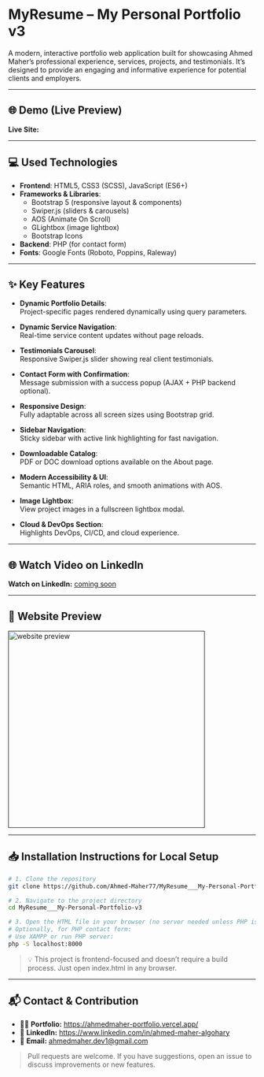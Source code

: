 # MyResume – My Personal Portfolio v3

A modern, interactive portfolio web application built for showcasing Ahmed Maher’s professional experience, services, projects, and testimonials. It’s designed to provide an engaging and informative experience for potential clients and employers.

---

## 🌐 Demo (Live Preview)
**Live Site:** []()

---

## 💻 Used Technologies

- **Frontend**: HTML5, CSS3 (SCSS), JavaScript (ES6+)
- **Frameworks & Libraries**:
  - Bootstrap 5 (responsive layout & components)
  - Swiper.js (sliders & carousels)
  - AOS (Animate On Scroll)
  - GLightbox (image lightbox)
  - Bootstrap Icons
- **Backend**: PHP (for contact form)
- **Fonts**: Google Fonts (Roboto, Poppins, Raleway)

---

## ✨ Key Features

- **Dynamic Portfolio Details**:  
  Project-specific pages rendered dynamically using query parameters.

- **Dynamic Service Navigation**:  
  Real-time service content updates without page reloads.

- **Testimonials Carousel**:  
  Responsive Swiper.js slider showing real client testimonials.

- **Contact Form with Confirmation**:  
  Message submission with a success popup (AJAX + PHP backend optional).

- **Responsive Design**:  
  Fully adaptable across all screen sizes using Bootstrap grid.

- **Sidebar Navigation**:  
  Sticky sidebar with active link highlighting for fast navigation.

- **Downloadable Catalog**:  
  PDF or DOC download options available on the About page.

- **Modern Accessibility & UI**:  
  Semantic HTML, ARIA roles, and smooth animations with AOS.

- **Image Lightbox**:  
  View project images in a fullscreen lightbox modal.

- **Cloud & DevOps Section**:  
  Highlights DevOps, CI/CD, and cloud experience.

---

## 🌐 Watch Video on LinkedIn
**Watch on LinkedIn:** [coming soon]()

---

## 👀 Website Preview

<a href="" title="demo">
  <img src="uploaded-img-on-github-readme" alt="website preview" width="400">
</a>

---

## 📥 Installation Instructions for Local Setup

```bash
# 1. Clone the repository
git clone https://github.com/Ahmed-Maher77/MyResume___My-Personal-Portfolio-v3.git

# 2. Navigate to the project directory
cd MyResume___My-Personal-Portfolio-v3

# 3. Open the HTML file in your browser (no server needed unless PHP is used)
# Optionally, for PHP contact form:
# Use XAMPP or run PHP server:
php -S localhost:8000
```
> 💡 This project is frontend-focused and doesn’t require a build process. Just open index.html in any browser.

<hr/>

## 📬 Contact & Contribution
- 🧑‍💻 **Portfolio:** <a href="https://ahmedmaher-portfolio.vercel.app/" title="See My Portfolio">https://ahmedmaher-portfolio.vercel.app/</a>
- 🔗 **LinkedIn:** <a href="https://www.linkedin.com/in/ahmed-maher-algohary" title="Contact via LinkedIn">https://www.linkedin.com/in/ahmed-maher-algohary</a>
- 📧 **Email:** <a href="mailto:ahmedmaher.dev1@gmail.com" title="Contact via Email">ahmedmaher.dev1@gmail.com</a>

> Pull requests are welcome. If you have suggestions, open an issue to discuss improvements or new features.
